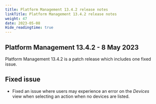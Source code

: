 ```yaml
---
title: Platform Management 13.4.2 release notes
linkTitle: Platform Management 13.4.2 release notes
weight: 47
date: 2023-05-08
Hide_readingtime: true
---
```


## Platform Management 13.4.2 - 8 May 2023

Platform Management 13.4.2 is a patch release which includes one fixed issue.

## Fixed issue

* Fixed an issue where users may experience an error on the *Devices* view when selecting an action when no devices are listed.
